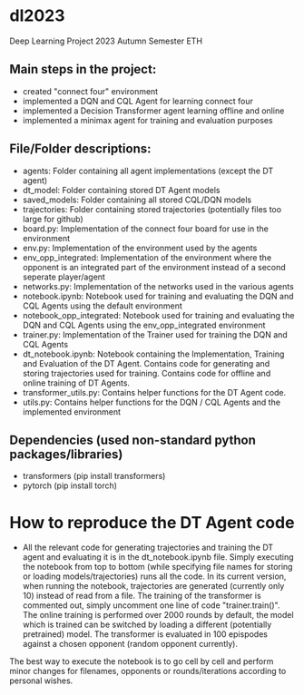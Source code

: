 # dl2023
Deep Learning Project 2023 Autumn Semester ETH

## Main steps in the project:
- created "connect four" environment
- implemented a DQN and CQL Agent for learning connect four
- implemented a Decision Transformer agent learning offline and online
- implemented a minimax agent for training and evaluation purposes

## File/Folder descriptions:
- agents: Folder containing all agent implementations (except the DT agent)
- dt_model: Folder containing stored DT Agent models
- saved_models: Folder containing all stored CQL/DQN models
- trajectories: Folder containing stored trajectories (potentially files too large for github)
- board.py: Implementation of the connect four board for use in the environment
- env.py: Implementation of the environment used by the agents
- env_opp_integrated: Implementation of the environment where the opponent is an integrated part of the environment instead of a second seperate player/agent
- networks.py: Implementation of the networks used in the various agents
- notebook.ipynb: Notebook used for training and evaluating the DQN and CQL Agents using the default environment
- notebook_opp_integrated: Notebook used for training and evaluating the DQN and CQL Agents using the env_opp_integrated environment
- trainer.py: Implementation of the Trainer used for training the DQN and CQL Agents
- dt_notebook.ipynb: Notebook containing the Implementation, Training and Evaluation of the DT Agent. Contains code for generating and storing trajectories used for training. Contains code for offline and online training of DT Agents.
- transformer_utils.py: Contains helper functions for the DT Agent code.
- utils.py: Contains helper functions for the DQN / CQL Agents and the implemented environment

## Dependencies (used non-standard python packages/libraries)
- transformers (pip install transformers)
- pytorch (pip install torch)

# How to reproduce the DT Agent code
- All the relevant code for generating trajectories and training the DT agent and evaluating it is in the dt_notebook.ipynb file. Simply executing the notebook from top to bottom (while specifying file names for storing or loading models/trajectories) runs all the code. In its current version, when running the notebook, trajectories are generated (currently only 10) instead of read from a file. The training of the transformer is commented out, simply uncomment one line of code "trainer.train()". The online training is performed over 2000 rounds by default, the model which is trained can be switched by loading a different (potentially pretrained) model. The transformer is evaluated in 100 epispodes against a chosen opponent (random opponent currently).

The best way to execute the notebook is to go cell by cell and perform minor changes for filenames, opponents or rounds/iterations according to personal wishes.